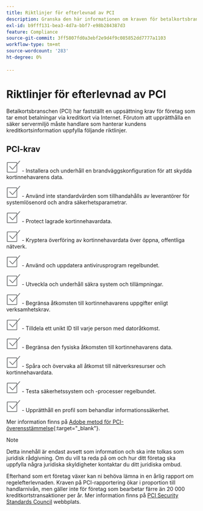 ```yaml
---
title: Riktlinjer för efterlevnad av PCI
description: Granska den här informationen om kraven för betalkortsbranschen (PCI) för företag som accepterar betalning med kreditkort via Internet.
exl-id: b9fff131-bea3-4d7a-bbf7-e98b284387d3
feature: Compliance
source-git-commit: 3ff5807fd0a3ebf2e9d4f9c085852dd7777a1103
workflow-type: tm+mt
source-wordcount: '283'
ht-degree: 0%

---
```


# Riktlinjer för efterlevnad av PCI

Betalkortsbranschen (PCI) har fastställt en uppsättning krav för företag som tar emot betalningar via kreditkort via Internet. Förutom att upprätthålla en säker servermiljö måste handlare som hanterar kundens kreditkortsinformation uppfylla följande riktlinjer.

## PCI-krav

![kryssruta](../assets/checkbox.png) - Installera och underhåll en brandväggskonfiguration för att skydda kortinnehavarens data.

![kryssruta](../assets/checkbox.png) - Använd inte standardvärden som tillhandahålls av leverantörer för systemlösenord och andra säkerhetsparametrar.

![kryssruta](../assets/checkbox.png) - Protect lagrade kortinnehavardata.

![kryssruta](../assets/checkbox.png) - Kryptera överföring av kortinnehavardata över öppna, offentliga nätverk.

![kryssruta](../assets/checkbox.png) - Använd och uppdatera antivirusprogram regelbundet.

![kryssruta](../assets/checkbox.png) - Utveckla och underhåll säkra system och tillämpningar.

![kryssruta](../assets/checkbox.png) - Begränsa åtkomsten till kortinnehavarens uppgifter enligt verksamhetskrav.

![kryssruta](../assets/checkbox.png) - Tilldela ett unikt ID till varje person med datoråtkomst.

![kryssruta](../assets/checkbox.png) - Begränsa den fysiska åtkomsten till kortinnehavarens data.

![kryssruta](../assets/checkbox.png) - Spåra och övervaka all åtkomst till nätverksresurser och kortinnehavardata.

![kryssruta](../assets/checkbox.png) - Testa säkerhetssystem och -processer regelbundet.

![kryssruta](../assets/checkbox.png) - Upprätthåll en profil som behandlar informationssäkerhet.

Mer information finns på [Adobe metod för PCI-överensstämmelse][1]{:target=&quot;_blank&quot;}.

>[!NOTE]
>
>Detta innehåll är endast avsett som information och ska inte tolkas som juridisk rådgivning. Om du vill ta reda på om och hur ditt företag ska uppfylla några juridiska skyldigheter kontaktar du ditt juridiska ombud.

Efterhand som ert företag växer kan ni behöva lämna in en årlig rapport om regelefterlevnaden. Kraven på PCI-rapportering ökar i proportion till handlarnivån, men gäller inte för företag som bearbetar färre än 20 000 kreditkortstransaktioner per år. Mer information finns på [PCI Security Standards Council][2] webbplats.

[1]: https://business.adobe.com/products/magento/pci-compliance.html
[2]: https://www.pcisecuritystandards.org/index.php
